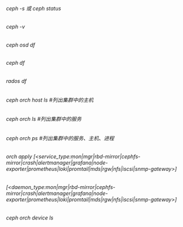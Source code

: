 ###### ceph -s 或 ceph status<br>
###### ceph -v<br>
###### ceph osd df<br>
###### ceph df<br>
###### rados df<br>
###### ceph orch host ls \#列出集群中的主机
###### ceph orch ls \#列出集群中的服务
###### ceph orch ps \#列出集群中的服务、主机、进程
###### orch apply [<service_type:mon|mgr|rbd-mirror|cephfs-mirror|crash|alertmanager|grafana|node-exporter|prometheus|loki|promtail|mds|rgw|nfs|iscsi|snmp-gateway>]

###### [<daemon_type:mon|mgr|rbd-mirror|cephfs-mirror|crash|alertmanager|grafana|node-exporter|prometheus|loki|promtail|mds|rgw|nfs|iscsi|snmp-gateway>] 


###### ceph orch device ls
